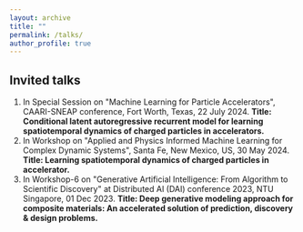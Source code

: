 ```yaml
---
layout: archive
title: ""
permalink: /talks/
author_profile: true
---
```


## Invited talks
1. In Special Session on "Machine Learning for Particle Accelerators", CAARI-SNEAP conference, Fort Worth, Texas, 22 July 2024. **Title: Conditional latent autoregressive recurrent model for learning spatiotemporal dynamics of charged particles in accelerators.**
2. In Workshop on "Applied and Physics Informed Machine Learning for Complex Dynamic Systems", Santa Fe, New Mexico, US, 30 May 2024. **Title: Learning spatiotemporal dynamics of charged particles in accelerator.**
3. In Workshop-6 on "Generative Artificial Intelligence: From Algorithm to Scientific Discovery" at Distributed AI (DAI) conference 2023, NTU Singapore, 01 Dec 2023. **Title: Deep generative modeling approach for composite materials: An accelerated solution of prediction, discovery & design problems.**

